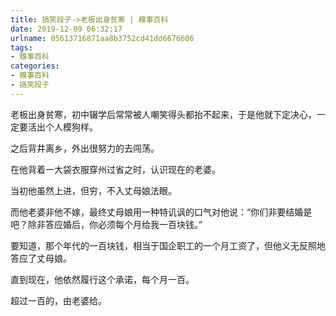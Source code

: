 ```yaml
---
title: 搞笑段子->老板出身贫寒 | 糗事百科
date: 2019-12-09 06:32:17
urlname: 05613716871aa8b3752cd41dd6676606
tags: 
- 糗事百科
categories:
- 糗事百科
- 搞笑段子
---
```

老板出身贫寒，初中辍学后常常被人嘲笑得头都抬不起来，于是他就下定决心，一定要活出个人模狗样。

之后背井离乡，外出很努力的去闯荡。

在他背着一大袋衣服穿州过省之时，认识现在的老婆。

当初他虽然上进，但穷，不入丈母娘法眼。

而他老婆非他不嫁，最终丈母娘用一种特讥讽的口气对他说：“你们非要结婚是吧？除非答应婚后，你必须每个月给我一百块钱。”

要知道，那个年代的一百块钱，相当于国企职工的一个月工资了，但他义无反照地答应了丈母娘。

直到现在，他依然履行这个承诺，每个月一百。

超过一百的，由老婆给。


